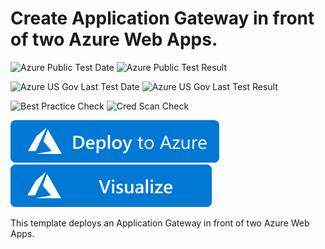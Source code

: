 # Create Application Gateway in front of two Azure Web Apps.

![Azure Public Test Date](https://azurequickstartsservice.blob.core.windows.net/badges/201-application-gateway-webapps/PublicLastTestDate.svg)
![Azure Public Test Result](https://azurequickstartsservice.blob.core.windows.net/badges/201-application-gateway-webapps/PublicDeployment.svg)

![Azure US Gov Last Test Date](https://azurequickstartsservice.blob.core.windows.net/badges/201-application-gateway-webapps/FairfaxLastTestDate.svg)
![Azure US Gov Last Test Result](https://azurequickstartsservice.blob.core.windows.net/badges/201-application-gateway-webapps/FairfaxDeployment.svg)

![Best Practice Check](https://azurequickstartsservice.blob.core.windows.net/badges/201-application-gateway-webapps/BestPracticeResult.svg)
![Cred Scan Check](https://azurequickstartsservice.blob.core.windows.net/badges/201-application-gateway-webapps/CredScanResult.svg)

[![Deploy To Azure](https://raw.githubusercontent.com/Azure/azure-quickstart-templates/master/1-CONTRIBUTION-GUIDE/images/deploytoazure.svg?sanitize=true)]("https://portal.azure.com/#create/Microsoft.Template/uri/https%3A%2F%2Fraw.githubusercontent.com%2FAzure%2Fazure-quickstart-templates%2Fmaster%2F201-application-gateway-webapps%2Fazuredeploy.json")  [![Visualize](https://raw.githubusercontent.com/Azure/azure-quickstart-templates/master/1-CONTRIBUTION-GUIDE/images/visualizebutton.svg?sanitize=true)]("http://armviz.io/#/?load=https%3A%2F%2Fraw.githubusercontent.com%2FAzure%2Fazure-quickstart-templates%2Fmaster%2F201-application-gateway-webapps%2Fazuredeploy.json")
    


    


This template deploys an Application Gateway in front of two Azure Web Apps.

